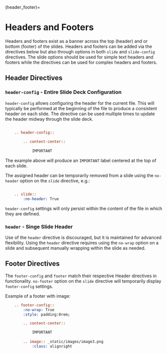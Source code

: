 (header_footer)=

# Headers and Footers

Headers and footers exist as a banner across the top (header)
and or bottom (footer) of the slides.  Headers and footers
can be added via the directives below but also through
options in both `slide` and `slide-config` directives.
The slide options should be used for simple text headers
and footers while the directives can be used for complex
headers and footers.

## Header Directives

### `header-config` - Entire Slide Deck Configuration

`header-config` allows configuring the header for the current
file.  This will typically be performed at the beginning of
the file to produce a consistent header on each slide.  The
directive can be used multiple times to update the header
midway through the slide deck.

``` rst

    .. header-config::
    
        .. content-center::
            
            IMPORTANT
```

The example above will produce an `IMPORTANT` label centered
at the top of each slide.

The assigned header can be temporarily removed from a slide using
the `no-header` option on the `slide` directive, e.g.:

``` rst

    .. slide::
        :no-header: True
```

`header-config` settings will only persist within the content
of the file in which they are defined.

### `header` - Singe Slide Header

Use of the `header` directive is discouraged, but it is maintained
for advanced flexibility.  Using the `header` directive requires
using the `no-wrap` option on a slide and subsequent manually
wrapping within the slide as needed.

## Footer Directives

The `footer-config` and `footer` match their respective Header
directives in functionality.  `no-footer` option on the `slide`
directive will temporarily display `footer-config` settings.

Example of a footer with image:

``` rst
    .. footer-config::
        :no-wrap: True
        :style: padding:0rem;

        .. content-center::

            IMPORTANT
            
        .. image:: _static/images/image3.png
            :class: alignright
```